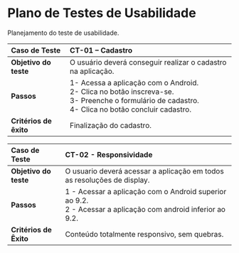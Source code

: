 # Plano de Testes de Usabilidade

Planejamento do teste de usabilidade.

|Caso de Teste| CT-01 – Cadastro| 
|:--|:--| 
|**Objetivo do teste**| O usuário deverá conseguir realizar o cadastro na aplicação.| 
|**Passos**| 1- Acessa a aplicação com o Android. <br/> 2- Clica no botão inscreva-se.<br/> 3- Preenche o formulário de cadastro.<br/> 4- Clica no botão concluir cadastro.<br/>| 
|**Critérios de êxito**| Finalização do cadastro. | 

|Caso de Teste | CT-02 - Responsividade|
|:--|:--|
|**Objetivo do teste**| O usuario deverá acessar a aplicação em todos as resoluções de display.|
|**Passos**|1 - Acessar a aplicação com o Android superior ao 9.2.<br/>2 - Acessar a aplicação com android inferior ao 9.2.<br/>|
|**Critérios de Êxito**|Conteúdo totalmente responsivo, sem quebras.|
